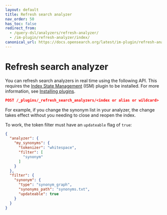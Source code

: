 ```yaml
---
layout: default
title: Refresh search analyzer
nav_order: 50
has_toc: false
redirect_from: 
  - /query-dsl/analyzers/refresh-analyzer/
  - /im-plugin/refresh-analyzer/index/
canonical_url: https://docs.opensearch.org/latest/im-plugin/refresh-analyzer/
---
```


# Refresh search analyzer

You can refresh search analyzers in real time using the following API. This requires the [Index State Management]({{site.url}}{{site.baseurl}}/im-plugin/ism/index/) (ISM) plugin to be installed. For more information, see [Installing plugins]({{site.url}}{{site.baseurl}}/install-and-configure/plugins/).

```json
POST /_plugins/_refresh_search_analyzers/<index or alias or wildcard>
```
For example, if you change the synonym list in your analyzer, the change takes effect without you needing to close and reopen the index.

To work, the token filter must have an `updateable` flag of `true`:

```json
{
  "analyzer": {
    "my_synonyms": {
      "tokenizer": "whitespace",
      "filter": [
        "synonym"
      ]
    }
  },
  "filter": {
    "synonym": {
      "type": "synonym_graph",
      "synonyms_path": "synonyms.txt",
      "updateable": true
    }
  }
}
```
